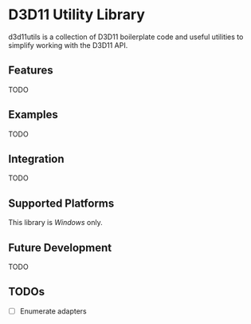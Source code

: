 # D3D11 Utility Library

d3d11utils is a collection of D3D11 boilerplate code and useful utilities to simplify working with the D3D11 API.

## Features
TODO

## Examples
TODO

## Integration
TODO

## Supported Platforms

This library is *Windows* only.

## Future Development
TODO

## TODOs

- [ ] Enumerate adapters
